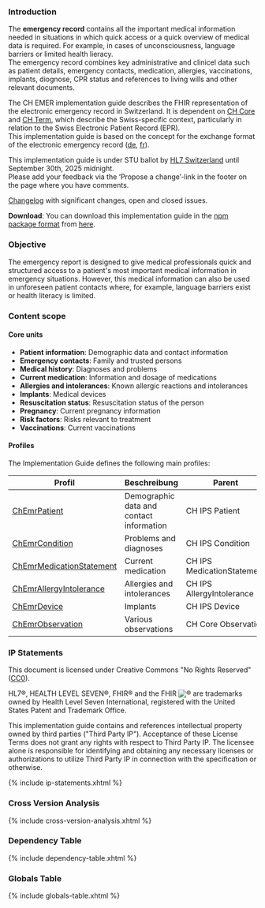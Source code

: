 ### Introduction
The **emergency record** contains all the important medical information needed in situations in which quick access or a quick overview of medical data is required. For example, in cases of unconsciousness, language barriers or limited health lieracy.   
The emergency record combines key administrative and clinicel data such as patient details, emergency contacts, medication, allergies, vaccinations, implants, diognose, CPR status and references to living wills and other relevant documents.

The CH EMER implementation guide describes the FHIR representation of the electronic emergency record in Switzerland. It is dependent on [CH Core](http://fhir.ch/ig/ch-core/index.html) and [CH Term](http://fhir.ch/ig/ch-term/index.html), which describe the Swiss-specific context, particularly in relation to the Swiss Electronic Patient Record (EPR).   
This implementation guide is based on the concept for the exchange format of the electronic emergency record ([de](https://www.e-health-suisse.ch/upload/documents/Konzept_eNotfallpass_DE.pdf), [fr](https://www.e-health-suisse.ch/upload/documents/Konzept_Notfallpass_FR.pdf)).

<div markdown="1" class="stu-note">

This implementation guide is under STU ballot by [HL7 Switzerland](https://www.hl7.ch/de/) until September 30th, 2025 midnight.   
Please add your feedback via the ‘Propose a change’-link in the footer on the page where you have comments.

[Changelog](https://pjolo.github.io/emr/changelog.html) with significant changes, open and closed issues.

</div>

**Download**: You can download this implementation guide in the [npm package format](https://confluence.hl7.org/display/FHIR/NPM+Package+Specification) from [here](package.tgz).

### Objective

The emergency report is designed to give medical professionals quick and structured access to a patient's most important medical information in emergency situations. However, this medical information can also be used in unforeseen patient contacts where, for example, language barriers exist or health literacy is limited.

### Content scope

#### Core units

* **Patient information**: Demographic data and contact information
* **Emergency contacts**: Family and trusted persons
* **Medical history**: Diagnoses and problems
* **Current medication**: Information and dosage of medications
* **Allergies and intolerances**: Known allergic reactions and intolerances
* **Implants**: Medical devices
* **Resuscitation status**: Resuscitation status of the person
* **Pregnancy**: Current pregnancy information
* **Risk factors**: Risks relevant to treatment
* **Vaccinations**: Current vaccinations

#### Profiles

The Implementation Guide defines the following main profiles:

| Profil | Beschreibung | Parent |
|--------|--------------|---------|
| [ChEmrPatient](https://pjolo.github.io/emr/StructureDefinition-ch-emr-patient.html) | Demographic data and contact information | CH IPS Patient |
| [ChEmrCondition](https://pjolo.github.io/emr/StructureDefinition-ch-emr-condition.html) | Problems and diagnoses | CH IPS Condition |
| [ChEmrMedicationStatement](https://pjolo.github.io/emr/StructureDefinition-ch-emer-medicationstatement.html) | Current medication | CH IPS MedicationStatement |
| [ChEmrAllergyIntolerance](https://pjolo.github.io/emr/StructureDefinition-ch-emr-allergyintolerance.html) | Allergies and intolerances | CH IPS AllergyIntolerance |
| [ChEmrDevice](https://pjolo.github.io/emr/StructureDefinition-ch-emr-device.html) | Implants  | CH IPS Device |
| [ChEmrObservation](https://pjolo.github.io/emr/StructureDefinition-ch-emr-observation.html) | Various observations | CH Core Observation |

### IP Statements
This document is licensed under Creative Commons "No Rights Reserved" ([CC0](https://creativecommons.org/publicdomain/zero/1.0/)).

HL7®, HEALTH LEVEL SEVEN®, FHIR® and the FHIR <img src="icon-fhir-16.png" style="float: none; margin: 0px; padding: 0px; vertical-align: bottom"/>&reg; are trademarks owned by Health Level Seven International, registered with the United States Patent and Trademark Office.

This implementation guide contains and references intellectual property owned by third parties ("Third Party IP"). Acceptance of these License Terms does not grant any rights with respect to Third Party IP. The licensee alone is responsible for identifying and obtaining any necessary licenses or authorizations to utilize Third Party IP in connection with the specification or otherwise.

{% include ip-statements.xhtml %}

### Cross Version Analysis

{% include cross-version-analysis.xhtml %}

### Dependency Table

{% include dependency-table.xhtml %}

### Globals Table

{% include globals-table.xhtml %}
